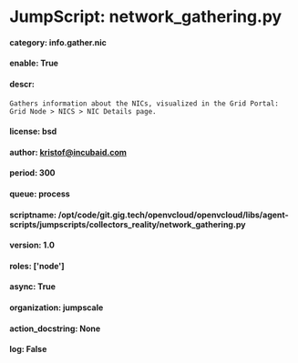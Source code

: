 
# JumpScript: network_gathering.py
        
#### category: info.gather.nic
#### enable: True
#### descr: 
```
Gathers information about the NICs, visualized in the Grid Portal: Grid Node > NICS > NIC Details page.

```
#### license: bsd
#### author: kristof@incubaid.com
#### period: 300
#### queue: process
#### scriptname: /opt/code/git.gig.tech/openvcloud/openvcloud/libs/agent-scripts/jumpscripts/collectors_reality/network_gathering.py
#### version: 1.0
#### roles: ['node']
#### async: True
#### organization: jumpscale
#### action_docstring: None
#### log: False